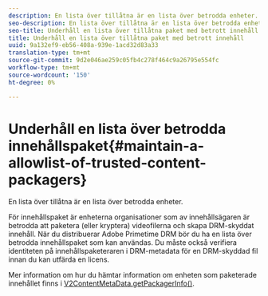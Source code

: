 ```yaml
---
description: En lista över tillåtna är en lista över betrodda enheter.
seo-description: En lista över tillåtna är en lista över betrodda enheter.
seo-title: Underhåll en lista över tillåtna paket med betrott innehåll
title: Underhåll en lista över tillåtna paket med betrott innehåll
uuid: 9a132ef9-eb56-408a-939e-1acd32d83a33
translation-type: tm+mt
source-git-commit: 9d2e046ae259c05fb4c278f464c9a26795e554fc
workflow-type: tm+mt
source-wordcount: '150'
ht-degree: 0%

---
```



# Underhåll en lista över betrodda innehållspaket{#maintain-a-allowlist-of-trusted-content-packagers}

En lista över tillåtna är en lista över betrodda enheter.

För innehållspaket är enheterna organisationer som av innehållsägaren är betrodda att paketera (eller kryptera) videofilerna och skapa DRM-skyddat innehåll. När du distribuerar Adobe Primetime DRM bör du ha en lista över betrodda innehållspaket som kan användas. Du måste också verifiera identiteten på innehållspaketeraren i DRM-metadata för en DRM-skyddad fil innan du kan utfärda en licens.

Mer information om hur du hämtar information om enheten som paketerade innehållet finns i [V2ContentMetaData.getPackagerInfo()](https://help.adobe.com/en_US/primetime/api/drm-apis/server/javadocs-flashaccess-pro/com/adobe/flashaccess/sdk/media/drm/keys/v2/V2ContentMetaData.html#getPackagerInfo()).
